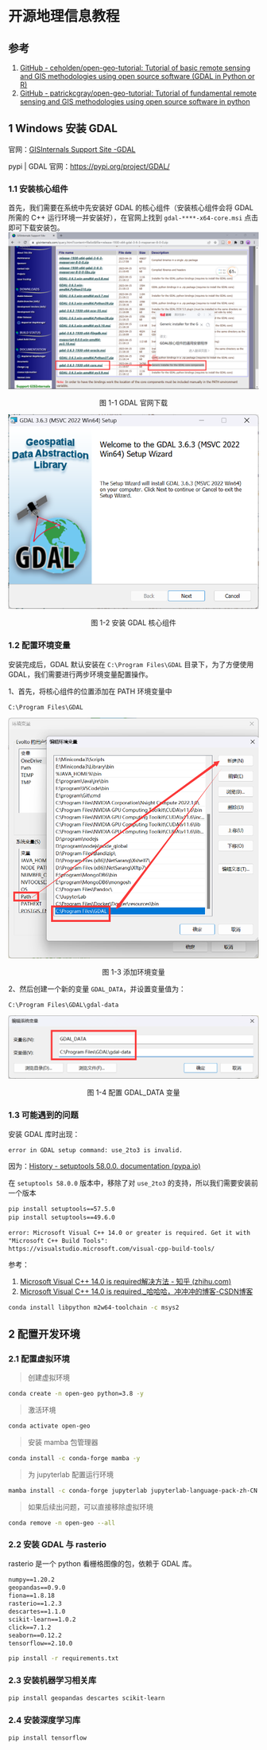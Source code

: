 # 开源地理信息教程



## 参考

1. [GitHub - ceholden/open-geo-tutorial: Tutorial of basic remote sensing and GIS methodologies using open source software (GDAL in Python or R)](https://github.com/ceholden/open-geo-tutorial)
2. [GitHub - patrickcgray/open-geo-tutorial: Tutorial of fundamental remote sensing and GIS methodologies using open source software in python](https://github.com/patrickcgray/open-geo-tutorial)



## 1 Windows 安装 GDAL

官网：[GISInternals Support Site -GDAL](https://www.gisinternals.com/release.php)

pypi | GDAL 官网：https://pypi.org/project/GDAL/

### 1.1 安装核心组件

首先，我们需要在系统中先安装好 GDAL 的核心组件（安装核心组件会将 GDAL 所需的 C++ 运行环境一并安装好），在官网上找到 `gdal-****-x64-core.msi` 点击即可下载安装包。![image-20230426194142873](./img/image-20230426194142873.png)

<center>图 1-1 GDAL 官网下载</center>

![image-20230426194359134](./img/image-20230426194359134.png)

<center>图 1-2 安装 GDAL 核心组件</center>

### 1.2 配置环境变量

安装完成后，GDAL 默认安装在 `C:\Program Files\GDAL` 目录下，为了方便使用 GDAL，我们需要进行两步环境变量配置操作。

1、首先，将核心组件的位置添加在 PATH 环境变量中

```
C:\Program Files\GDAL
```

![image-20230426195929718](./img/image-20230426195929718.png)

<center>图 1-3 添加环境变量</center>

2、然后创建一个新的变量 `GDAL_DATA`，并设置变量值为：

```
C:\Program Files\GDAL\gdal-data
```

![image-20230426200113702](./img/image-20230426200113702.png)

<center>图 1-4 配置 GDAL_DATA 变量</center>





### 1.3 可能遇到的问题


安装 GDAL 库时出现：

```
error in GDAL setup command: use_2to3 is invalid.
```

因为：[History - setuptools 58.0.0. documentation (pypa.io)](https://setuptools.pypa.io/en/latest/history.html#v58-0-0)

在 `setuptools 58.0.0` 版本中，移除了对 `use_2to3` 的支持，所以我们需要安装前一个版本

```sh
pip install setuptools==57.5.0
pip install setuptools==49.6.0
```



```
error: Microsoft Visual C++ 14.0 or greater is required. Get it with "Microsoft C++ Build Tools": https://visualstudio.microsoft.com/visual-cpp-build-tools/ 
```

参考：

1. [Microsoft Visual C++ 14.0 is required解决方法 - 知乎 (zhihu.com)](https://zhuanlan.zhihu.com/p/126669852)
2. [Microsoft Visual C++ 14.0 is required._哈哈哈，冲冲冲的博客-CSDN博客](https://blog.csdn.net/qzzzxiaosheng/article/details/125119006)

```sh
conda install libpython m2w64-toolchain -c msys2
```





## 2 配置开发环境

### 2.1 配置虚拟环境

> 创建虚拟环境

```sh
conda create -n open-geo python=3.8 -y
```

> 激活环境

```sh
conda activate open-geo
```

> 安装 mamba 包管理器

```sh
conda install -c conda-forge mamba -y
```

> 为 jupyterlab 配置运行环境

```sh
mamba install -c conda-forge jupyterlab jupyterlab-language-pack-zh-CN -y
```

> 如果后续出问题，可以直接移除虚拟环境

```sh
conda remove -n open-geo --all
```

### 2.2 安装 GDAL 与 rasterio




rasterio 是一个 python 看栅格图像的包，依赖于 GDAL 库。

```
numpy==1.20.2
geopandas==0.9.0
fiona==1.8.18
rasterio==1.2.3
descartes==1.1.0
scikit-learn==1.0.2
click==7.1.2
seaborn==0.12.2
tensorflow==2.10.0
```



```sh
pip install -r requirements.txt
```





### 2.3 安装机器学习相关库

```sh
pip install geopandas descartes scikit-learn
```

### 2.4 安装深度学习库

```sh
pip install tensorflow
```

```

```




